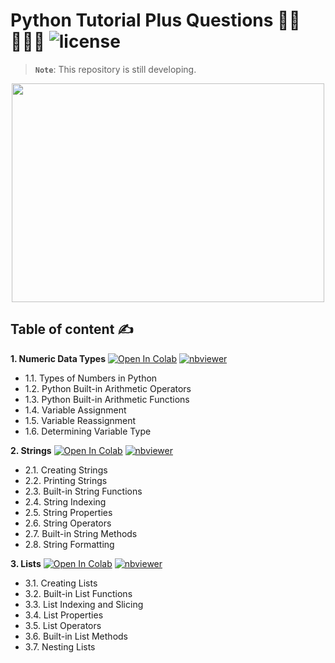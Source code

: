 # Python Tutorial Plus Questions 👩‍🏫👩🏻‍💻 ![license](https://img.shields.io/github/license/Pegah-Ardehkhani/Python_Tutorial_Plus_Questions.svg)

> **`Note`**: This repository is still developing.

<p align="center"> 
  <img width="500" height="350" src="https://github.com/Pegah-Ardehkhani/Python_Tutorial_Plus_Questions/blob/main/Images/Python_img.gif"> 
</p>

## Table of content ✍️

**1. Numeric Data Types** <a href="https://colab.research.google.com/github/Pegah-Ardehkhani/Python_Tutorial_Plus_Questions/blob/main/Let's%20Learn%20Python/01.%20Python%20-%20Numeric%20Data%20Types.ipynb" target="_parent\"><img src="https://colab.research.google.com/assets/colab-badge.svg" alt="Open In Colab"/></a>  [![nbviewer](https://img.shields.io/badge/render-nbviewer-orange.svg)](https://nbviewer.org/github/Pegah-Ardehkhani/Python_Tutorial_Plus_Questions/blob/main/Let's%20Learn%20Python/01.%20Python%20-%20Numeric%20Data%20Types.ipynb)


- 1.1. Types of Numbers in Python
- 1.2. Python Built-in Arithmetic Operators
- 1.3. Python Built-in Arithmetic Functions
- 1.4. Variable Assignment
- 1.5. Variable Reassignment
- 1.6. Determining Variable Type

**2. Strings** <a href="https://colab.research.google.com/github/Pegah-Ardehkhani/Python_Tutorial_Plus_Questions/blob/main/Let's%20Learn%20Python/02.%20Python%20-%20String.ipynb" target="_parent\"><img src="https://colab.research.google.com/assets/colab-badge.svg" alt="Open In Colab"/></a>  [![nbviewer](https://img.shields.io/badge/render-nbviewer-orange.svg)](https://nbviewer.org/github/Pegah-Ardehkhani/Python_Tutorial_Plus_Questions/blob/main/Let's%20Learn%20Python/02.%20Python%20-%20String.ipynb)

- 2.1. Creating Strings
- 2.2. Printing Strings
- 2.3. Built-in String Functions
- 2.4. String Indexing
- 2.5. String Properties
- 2.6. String Operators
- 2.7. Built-in String Methods
- 2.8. String Formatting

**3. Lists** <a href="https://colab.research.google.com/github/Pegah-Ardehkhani/Python_Tutorial_Plus_Questions/blob/main/Let's%20Learn%20Python/03.%20Python%20-%20List.ipynb" target="_parent\"><img src="https://colab.research.google.com/assets/colab-badge.svg" alt="Open In Colab"/></a>  [![nbviewer](https://img.shields.io/badge/render-nbviewer-orange.svg)](https://nbviewer.org/github/Pegah-Ardehkhani/Python_Tutorial_Plus_Questions/blob/main/Let's%20Learn%20Python/03.%20Python%20-%20List.ipynb)

- 3.1. Creating Lists
- 3.2. Built-in List Functions
- 3.3. List Indexing and Slicing
- 3.4. List Properties
- 3.5. List Operators
- 3.6. Built-in List Methods
- 3.7. Nesting Lists
